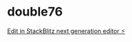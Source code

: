 # double76

[Edit in StackBlitz next generation editor ⚡️](https://stackblitz.com/~/github.com/kvartiil/double76)